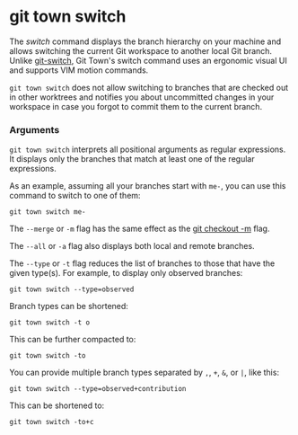 # git town switch

The _switch_ command displays the branch hierarchy on your machine and allows
switching the current Git workspace to another local Git branch. Unlike
[git-switch](https://git-scm.com/docs/git-switch), Git Town's switch command
uses an ergonomic visual UI and supports VIM motion commands.

`git town switch` does not allow switching to branches that are checked out in
other worktrees and notifies you about uncommitted changes in your workspace in
case you forgot to commit them to the current branch.

### Arguments

`git town switch` interprets all positional arguments as regular expressions. It
displays only the branches that match at least one of the regular expressions.

As an example, assuming all your branches start with `me-`, you can use this
command to switch to one of them:

```
git town switch me-
```

The `--merge` or `-m` flag has the same effect as the
[git checkout -m](https://git-scm.com/docs/git-checkout#Documentation/git-checkout.txt--m)
flag.

The `--all` or `-a` flag also displays both local and remote branches.

The `--type` or `-t` flag reduces the list of branches to those that have the
given type(s). For example, to display only observed branches:

```
git town switch --type=observed
```

Branch types can be shortened:

```
git town switch -t o
```

This can be further compacted to:

```
git town switch -to
```

You can provide multiple branch types separated by `,`, `+`, `&`, or `|`, like
this:

```
git town switch --type=observed+contribution
```

This can be shortened to:

```
git town switch -to+c
```
